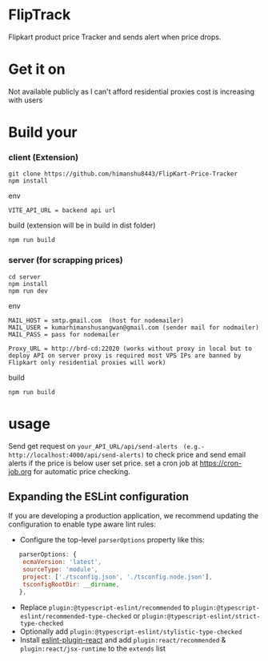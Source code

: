 # FlipTrack
 Flipkart product price Tracker and sends alert when price drops.


# Get it on
Not available publicly as I can't afford residential proxies cost is increasing with users
<!--[![Image Description](https://i.imgur.com/sEB2m5m.png)](https://microsoftedge.microsoft.com/addons/detail/fliptrack-flipkart-pric/bnpdinlljjfikbfieldlipidieagnmep)
   [![Available Chrome Web Store](https://i.imgur.com/dsKixGv.png)](https://chromewebstore.google.com/detail/fliptrack-flipkart-price/pekpfcghlbljghaojdlajgpceebobokd?hl=en)-->

# Build your

### client (Extension)
```
git clone https://github.com/himanshu8443/FlipKart-Price-Tracker
npm install
```
env
```
VITE_API_URL = backend api url
```
build (extension will be in build in dist folder)
```
npm run build
```

### server (for scrapping prices)
```
cd server
npm install
npm run dev 
```
env
```
MAIL_HOST = smtp.gmail.com  (host for nodemailer)
MAIL_USER = kumarhimanshusangwan@gmail.com (sender mail for nodmailer)
MAIL_PASS = pass for nodemailer

Proxy_URL = http://brd-cd:22020 (works without proxy in local but to deploy API on server proxy is required most VPS IPs are banned by Flipkart only residential proxies will work)
```


build
```
npm run build
```

# usage
Send get request on ```your_API_URL/api/send-alerts ``` ```(e.g.- http://localhost:4000/api/send-alerts)``` to check price and send email alerts if the price is below user set price.
set a cron job at https://cron-job.org for automatic price checking.

## Expanding the ESLint configuration

If you are developing a production application, we recommend updating the configuration to enable type aware lint rules:

- Configure the top-level `parserOptions` property like this:

```js
   parserOptions: {
    ecmaVersion: 'latest',
    sourceType: 'module',
    project: ['./tsconfig.json', './tsconfig.node.json'],
    tsconfigRootDir: __dirname,
   },
```

- Replace `plugin:@typescript-eslint/recommended` to `plugin:@typescript-eslint/recommended-type-checked` or `plugin:@typescript-eslint/strict-type-checked`
- Optionally add `plugin:@typescript-eslint/stylistic-type-checked`
- Install [eslint-plugin-react](https://github.com/jsx-eslint/eslint-plugin-react) and add `plugin:react/recommended` & `plugin:react/jsx-runtime` to the `extends` list
